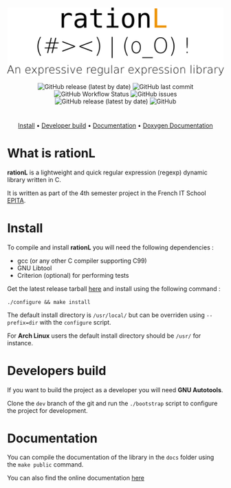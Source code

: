 <div align="center">
 
![rationL Logo](https://github.com/TheNaturLFoundation/rationL/blob/main/rationL.png)

![GitHub release (latest by date)](https://img.shields.io/github/v/release/TheNaturLFoundation/rationL?style=flat-square)
![GitHub last commit](https://img.shields.io/github/last-commit/TheNaturLFoundation/rationL?style=flat-square)
![GitHub Workflow Status](https://img.shields.io/github/workflow/status/TheNaturLFoundation/rationL/build-and-documentation?label=Build&style=flat-square)
![GitHub issues](https://img.shields.io/github/issues/TheNaturLFoundation/rationL?label=Issues&style=flat-square)
![GitHub release (latest by date)](https://img.shields.io/github/downloads/TheNaturLFoundation/rationL/latest/total?style=flat-square)
![GitHub](https://img.shields.io/github/license/TheNaturLFoundation/rationL?style=flat-square)

# 

[Install](#install) • [Developer build](#developers-build) • [Documentation](#documentation) • [Doxygen Documentation](https://thenaturlfoundation.github.io/rationL/)

</div>

# What is rationL

**rationL** is a lightweight and quick regular expression (regexp) dynamic library written in C.

It is written as part of the 4th semester project in the French IT School [EPITA](https://epita.fr).

# Install

To compile and install **rationL** you will need the following dependencies :

+ gcc (or any other C compiler supporting C99)
+ GNU Libtool
+ Criterion (optional) for performing tests

Get the latest release tarball [here](https://github.com/TheNaturLFoundation/rationl/releases/latest) and install using the following command :

```
./configure && make install
```

The default install directory is ``/usr/local/`` but can be overriden using ``--prefix=dir`` with the ``configure`` script.

For **Arch Linux** users the default install directory should be ``/usr/`` for instance.

# Developers build

If you want to build the project as a developer you will need **GNU Autotools**.

Clone the ``dev`` branch of the git and run the ``./bootstrap`` script to configure the project for development.

# Documentation

You can compile the documentation of the library in the ``docs`` folder using the ``make public`` command.

You can also find the online documentation [here](https://thenaturlfoundation.github.io/rationL/)
